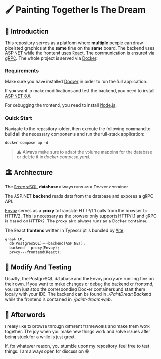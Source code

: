 # :paintbrush: Painting Together Is The Dream

## :scroll: Introduction

This repository serves as a platform where **multiple** people can draw pixelated graphics at the **same** time on the **same** board. The backend uses [ASP.NET](https://dotnet.microsoft.com/en-us/apps/aspnet) while the frontend uses [React](https://react.dev/). The communication is ensured via [gRPC](https://grpc.io/). The whole project is served via [Docker](https://www.docker.com/).

### Requirements

Make sure you have installed [Docker](https://docs.docker.com/engine/install/) in order to run the full application.

If you want to make modifications and test the backend, you need to install [ASP.NET 8.0](https://dotnet.microsoft.com/en-us/download/dotnet/8.0).

For debugging the frontend, you need to install [Node.js](https://nodejs.org/en/download/).

### Quick Start

Navigate to the repository folder, then execute the following command to build all the necessary components and run the full-stack application: 

```
docker compose up -d
```

> :warning: Always make sure to adapt the volume mapping for the database or delete it in *docker-compose.yaml*.

## :classical_building: Architecture

The [PostgreSQL](https://www.postgresql.org/) **database** always runs as a Docker container.

The ASP.NET **backend** reads data from the database and exposes a gRPC API.

[Envoy](https://www.envoyproxy.io/) serves as a **proxy** to translate HTTP/1.1 calls from the browser to HTTP/2. This is necessary as the browser only supports HTTP/1.1 and gRPC is based on HTTP/2. The proxy also always runs as a Docker container.

The React **frontend** written in Typescript is bundled by [Vite](https://vitejs.dev/).

```mermaid
graph LR;
  db(PostgresSQL)---backend(ASP.NET);
  backend---proxy(Envoy);
  proxy---frontend(React);
```

## :test_tube: Modify And Testing

Usually, the PostgreSQL database and the Envoy proxy are running fine on their own. If you want to make changes or debug the backend or frontend, you can just stop the corresponding Docker containers and start them locally with your IDE. The backend can be found in *./PaintDreamBackend* while the frontend is contained in *./paint-dream-web*.

## :dart: Afterwords

I really like to browse through different frameworks and make them work together. The joy when you make new things work and solve issues after being stuck for a while is just great.

If, for whatever reason, you stumble upon my repository, feel free to test things. I am always open for discussion :grin: